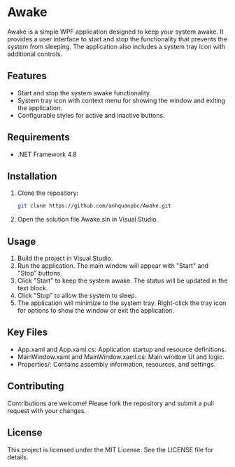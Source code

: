# Awake

Awake is a simple WPF application designed to keep your system awake. It provides a user interface to start and stop the functionality that prevents the system from sleeping. The application also includes a system tray icon with additional controls.

## Features

- Start and stop the system awake functionality.
- System tray icon with context menu for showing the window and exiting the application.
- Configurable styles for active and inactive buttons.

## Requirements

- .NET Framework 4.8

## Installation

1. Clone the repository:
   ```sh
   git clone https://github.com/anhquanpbc/Awake.git

2. Open the solution file Awake.sln in Visual Studio.

## Usage
1. Build the project in Visual Studio.
2. Run the application. The main window will appear with "Start" and "Stop" buttons.
3. Click "Start" to keep the system awake. The status will be updated in the text block.
4. Click "Stop" to allow the system to sleep.
5. The application will minimize to the system tray. Right-click the tray icon for options to show the window or exit the application.

## Key Files
- App.xaml and App.xaml.cs: Application startup and resource definitions.
- MainWindow.xaml and MainWindow.xaml.cs: Main window UI and logic.
- Properties/: Contains assembly information, resources, and settings.
## Contributing
Contributions are welcome! Please fork the repository and submit a pull request with your changes.

## License
This project is licensed under the MIT License. See the LICENSE file for details. 